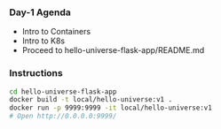 ### Day-1 Agenda
* Intro to Containers
* Intro to K8s
* Proceed to hello-universe-flask-app/README.md

### Instructions
```sh
cd hello-universe-flask-app
docker build -t local/hello-universe:v1 .
docker run -p 9999:9999 -it local/hello-universe:v1
# Open http://0.0.0.0:9999/
```
